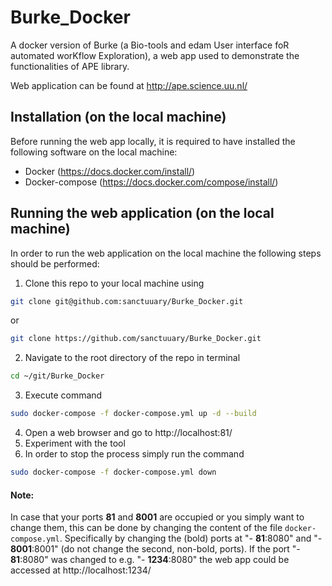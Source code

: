 # Burke_Docker
A docker version of Burke (a Bio-tools and edam User interface foR automated worKflow Exploration), a web app used to demonstrate the functionalities of APE library.

Web application can be found at http://ape.science.uu.nl/

## Installation (on the local machine)

Before running the web app locally, it is required to have installed the following software on the local machine:
- Docker (https://docs.docker.com/install/)
- Docker-compose (https://docs.docker.com/compose/install/)

## Running the web application (on the local machine)

In order to run the web application on the local machine the following steps should be performed:

1. Clone this repo to your local machine using 
```bash
git clone git@github.com:sanctuuary/Burke_Docker.git
```
or
```bash
git clone https://github.com/sanctuuary/Burke_Docker.git
```
2. Navigate to the root directory of the repo in terminal
```bash
cd ~/git/Burke_Docker
```
3. Execute command
```bash
sudo docker-compose -f docker-compose.yml up -d --build
```
4.  Open a web browser and go to http://localhost:81/
5. Experiment with the tool
6. In order to stop the process simply run the command
```bash
sudo docker-compose -f docker-compose.yml down
```

#### Note:
In case that your ports **81** and **8001** are occupied or you simply want to change them, this can be done by changing the content of the file `docker-compose.yml`. Specifically by changing the (bold) ports at  "- **81**:8080" and "- **8001**:8001" (do not change the second, non-bold, ports). If the port  "- **81**:8080"  was changed to e.g.  "- **1234**:8080" the web app could be accessed at http://localhost:1234/



